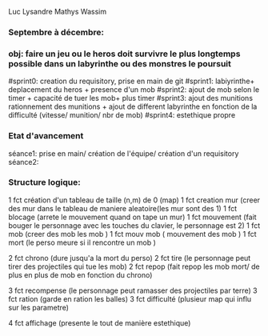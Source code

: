  Luc Lysandre Mathys Wassim

### Septembre à décembre: 
### obj: faire un jeu ou le heros doit survivre le plus longtemps possible dans un labyrinthe ou des monstres le poursuit 
#sprint0: creation du requisitory, prise en main de git
#sprint1: labiyrinthe+ deplacement du heros + presence d'un mob
#sprint2: ajout de mob selon le timer + capacité de tuer les mob+ plus timer
#sprint3: ajout des munitions rationnement des munitions + ajout de different labyrinthe en fonction de la difficulté (vitesse/ munition/ nbr de mob)
#sprint4: estethique propre

### Etat d'avancement
séance1: prise en main/ création de l'équipe/ création d'un requisitory
séance2:

### Structure logique:
1 fct création d'un tableau de taille (n,m) de 0 (map)
1 fct creation mur (creer des mur dans le tableau de maniere aleatoire(les mur sont des 1)
1 fct blocage (arrete le mouvement quand on tape un mur)
1 fct mouvement (fait bouger le personnage avec les touches du clavier, le personnage est 2)
1 fct mob (creer des mob les mob )
1 fct mouv mob ( mouvement des mob )
1 fct mort (le perso meure si il rencontre un mob )

2 fct chrono (dure jusqu'a la mort du perso)
2 fct tire (le personnage peut tirer des projectiles qui tue les mob)
2 fct repop (fait repop les mob mort/ de plus en plus de mob en fonction du chrono)

3 fct recompense (le personnage peut ramasser des projectiles par terre)
3 fct ration (garde en ration les balles)
3 fct difficulté (plusieur map qui influ sur les parametre)

4 fct affichage (presente le tout de manière estethique)
